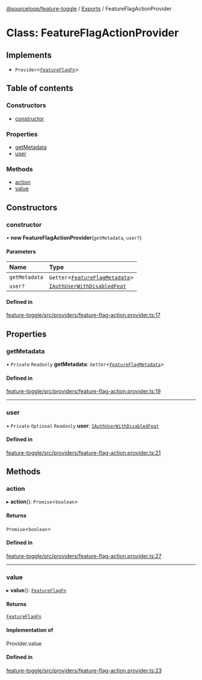 [@sourceloop/feature-toggle](../README.md) / [Exports](../modules.md) / FeatureFlagActionProvider

# Class: FeatureFlagActionProvider

## Implements

- `Provider`<[`FeatureFlagFn`](../interfaces/FeatureFlagFn.md)\>

## Table of contents

### Constructors

- [constructor](FeatureFlagActionProvider.md#constructor)

### Properties

- [getMetadata](FeatureFlagActionProvider.md#getmetadata)
- [user](FeatureFlagActionProvider.md#user)

### Methods

- [action](FeatureFlagActionProvider.md#action)
- [value](FeatureFlagActionProvider.md#value)

## Constructors

### constructor

• **new FeatureFlagActionProvider**(`getMetadata`, `user?`)

#### Parameters

| Name | Type |
| :------ | :------ |
| `getMetadata` | `Getter`<[`FeatureFlagMetadata`](../interfaces/FeatureFlagMetadata.md)\> |
| `user?` | [`IAuthUserWithDisabledFeat`](../interfaces/IAuthUserWithDisabledFeat.md) |

#### Defined in

[feature-toggle/src/providers/feature-flag-action.provider.ts:17](https://github.com/sourcefuse/loopback4-microservice-catalog/blob/6c16af104/packages/feature-toggle/src/providers/feature-flag-action.provider.ts#L17)

## Properties

### getMetadata

• `Private` `Readonly` **getMetadata**: `Getter`<[`FeatureFlagMetadata`](../interfaces/FeatureFlagMetadata.md)\>

#### Defined in

[feature-toggle/src/providers/feature-flag-action.provider.ts:19](https://github.com/sourcefuse/loopback4-microservice-catalog/blob/6c16af104/packages/feature-toggle/src/providers/feature-flag-action.provider.ts#L19)

___

### user

• `Private` `Optional` `Readonly` **user**: [`IAuthUserWithDisabledFeat`](../interfaces/IAuthUserWithDisabledFeat.md)

#### Defined in

[feature-toggle/src/providers/feature-flag-action.provider.ts:21](https://github.com/sourcefuse/loopback4-microservice-catalog/blob/6c16af104/packages/feature-toggle/src/providers/feature-flag-action.provider.ts#L21)

## Methods

### action

▸ **action**(): `Promise`<`boolean`\>

#### Returns

`Promise`<`boolean`\>

#### Defined in

[feature-toggle/src/providers/feature-flag-action.provider.ts:27](https://github.com/sourcefuse/loopback4-microservice-catalog/blob/6c16af104/packages/feature-toggle/src/providers/feature-flag-action.provider.ts#L27)

___

### value

▸ **value**(): [`FeatureFlagFn`](../interfaces/FeatureFlagFn.md)

#### Returns

[`FeatureFlagFn`](../interfaces/FeatureFlagFn.md)

#### Implementation of

Provider.value

#### Defined in

[feature-toggle/src/providers/feature-flag-action.provider.ts:23](https://github.com/sourcefuse/loopback4-microservice-catalog/blob/6c16af104/packages/feature-toggle/src/providers/feature-flag-action.provider.ts#L23)
